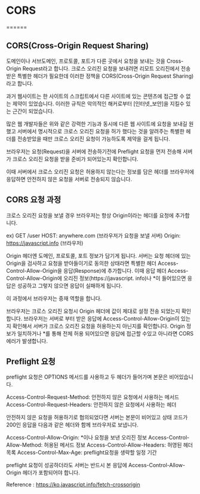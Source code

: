 # CORS
======

## CORS(Cross-Origin Request Sharing)

도메인이나 서브도메인, 프로토콜, 포트가 다른 곳에서 요청을 보내는 것을
Cross-Origin Request라고 합니다. 크로스 오리진 요청을 보내려면
리모트 오리진에서 전송받은 특별한 헤더가 필요한데 이러한 정책을
CORS(Cross-Origin Request Sharing)라고 합니다.

과거 웹사이트는 한 사이트의 스크립트에서 다른 사이트에 있는 콘텐츠에
접근할 수 없는 제약이 있었습니다. 이러한 규칙은 악의적인 해커로부터
[인터넷_보안]을 지킬수 있는 근간이 되었습니다.

많은 웹 개발자들은 위와 같은 강력한 기능과 동시에 다른 웹 사이트에
요청을 보내길 원했고 서버에서 명시적으로 크로스 오리진 요청을 허가
했다는 것을 알려주는 특별한 헤더를 전송받았을 때만 크로스 오리진 요청이
가능하도록 제약을 걸게 됩니다.

브라우저는 요청(Request)을 서버에 전송하기전에 Preflight 요청을 먼저
전송해 서버가 크로스 오리진 요청을 받을 준비가 되어있는지 확인합니다.

이때 서버에서 크로스 오리진 요청은 허용하지 않는다는 정보를 담은 헤더를
브라우저에 응답하면 안전하지 않은 요청을 서버로 전송되지 않습니다.

## CORS 요청 과정

크로스 오리진 요청을 보낼 경우 브라우저는 항상 Origin이라는 헤더를 요청에
추가합니다.

ex)
GET /user
HOST: anywhere.com (브라우저가 요청을 보낼 서버)
Origin: https://javascript.info (브라우저)

Origin 헤더엔 도메인, 프로토콜, 포트 정보가 담기게 됩니다.
서버는 요청 헤더에 있는 Origin을 검사하고 요청을 받아들이기로 동의한 상태라면
특별한 헤더 Access-Control-Allow-Origin을 응답(Response)에 추가합니다.
이때 응답 헤더 Access-Control-Allow-Origin에 오리진 정보(https://javascript.
info)나 *이 들어있으면 응답은 성공하고 그렇지 않으면 응답이 실패하게 됩니다.

이 과정에서 브라우저는 중재 역할을 합니다.

브라우저는 크로스 오리진 요청시 Origin 헤더에 값이 제대로 설정
전송 되었는지 확인합니다.
브라우저는 서버로 부터 받은 응답에 Access-Control-Allow-Origin이 있는지
확인해서 서버가 크로스 오리진 요청을 허용하는지 아닌지를 확인합니다.
Origin 정보가 일치하거나 *를 통해 전체 허용 되어있으면 응답에 접근할 수있고
아니라면 CORS 에러가 발생합니다.

## Preflight 요청

preflight 요청은 OPTIONS 메서드를 사용하고 두 헤더가 들어가며
본문은 비어있습니다.

Access-Control-Request-Method: 안전하지 않은 요청에서 사용하는 메서드
Access-Control-Request-Headers: 안전하지 않은 요청에서 사용하는 헤더

안전하지 않은 요청을 허용하기로 협의되었다면 서버는 본문이 비어있고
상태 코드가 200인 응답을 다음과 같은 헤더와 함께 브라우저로 보냅니다.

Access-Control-Allow-Origin: *이나 요청을 보낸 오리진 정보
Access-Control-Allow-Method: 허용된 메서드 정보
Access-Control-Allow-Headers: 허영된 헤더 목록
Access-Control-Max-Age: preflight요청을 생략할 일정 기간

preflight 요청이 성공하더라도 서버는 반드시 본 응답에
Access-Control-Allow-Origin 헤더가 포함되어야 합니다.


Reference :
https://ko.javascript.info/fetch-crossorigin